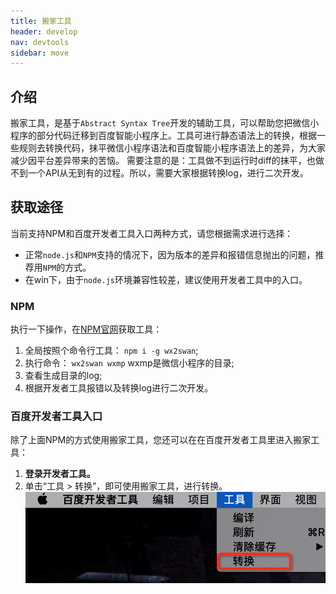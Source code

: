```yaml
---
title: 搬家工具
header: develop
nav: devtools
sidebar: move
---
```



## 介绍
搬家工具，是基于`Abstract Syntax Tree`开发的辅助工具，可以帮助您把微信小程序的部分代码迁移到百度智能小程序上。工具可进行静态语法上的转换，根据一些规则去转换代码，抹平微信小程序语法和百度智能小程序语法上的差异，为大家减少因平台差异带来的苦恼。
需要注意的是：工具做不到运行时diff的抹平，也做不到一个API从无到有的过程。所以，需要大家根据转换log，进行二次开发。

## 获取途径
当前支持NPM和百度开发者工具入口两种方式，请您根据需求进行选择：

* 正常`node.js`和`NPM`支持的情况下，因为版本的差异和报错信息抛出的问题，推荐用`NPM`的方式。
* 在win下，由于`node.js`环境兼容性较差，建议使用开发者工具中的入口。

### NPM
执行一下操作，在[NPM官网](https://www.npmjs.com/package/wx2swan)获取工具：
1. 全局按照个命令行工具： `npm i -g wx2swan`;
2. 执行命令： `wx2swan wxmp`  wxmp是微信小程序的目录;
3. 查看生成目录的log;
4. 根据开发者工具报错以及转换log进行二次开发。
 
### 百度开发者工具入口
除了上面NPM的方式使用搬家工具，您还可以在在百度开发者工具里进入搬家工具：
1. **登录开发者工具。**
2. 单击“工具 > 转换”，即可使用搬家工具，进行转换。
![图片](../../../img/tool/move.png)






